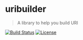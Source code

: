 # uribuilder

> A library to help you build URI

[![Build Status](http://img.shields.io/travis/com/dexpota/uribuilder.svg?style=flat-square)](https://travis-ci.com/dexpota/uribuilder)
[![License](http://img.shields.io/:license-mit-blue.svg?style=flat-square)](http://dexpota.mit-license.org)
